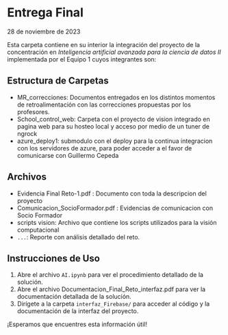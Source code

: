 # Entrega Final
28 de noviembre de 2023

Esta carpeta contiene en su interior la integración del proyecto de la concentración en _Inteligencia artificial avanzada para la ciencia de datos II_ implementada por el Equipo 1 cuyos integrantes son:



## Estructura de Carpetas

- MR_correcciones: Documentos entregados en los distintos momentos de retroalimentación con las correcciones propuestas por los profesores.
- School_control_web: Carpeta con el proyecto de vision integrado en pagina web para su hosteo local y acceso por medio de un tuner de ngrock
- azure_deploy1: submodulo con el deploy para la continua integracion con los servidores de azure, para poder acceder a el favor de comunicarse con Guillermo Cepeda


## Archivos
- Evidencia Final Reto-1.pdf : Documento con toda la descripcion del proyecto
- Comunicacion_SocioFormador.pdf : Evidencias de comunicacion con Socio Formador
- scripts vision: Archivo que contiene los scripts utilizados para la visión computacional
- `...`: Reporte con análisis detallado del reto.


## Instrucciones de Uso

1. Abre el archivo `AI.ipynb` para ver el procedimiento detallado de la solución.
2. Abre el archivo Documentacion_Final_Reto_interfaz.pdf para ver la documentación detallada de la solución.
2. Dirígete a la carpeta `interfaz_Firebase/` para acceder al código y la documentación de la interfaz del proyecto.

¡Esperamos que encuentres esta información útil!
